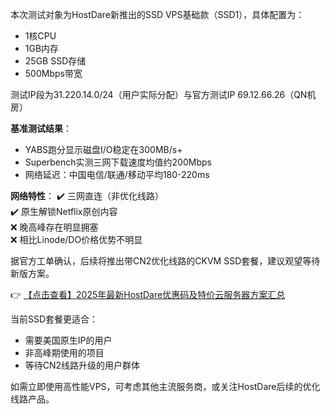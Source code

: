 
本次测试对象为HostDare新推出的SSD VPS基础款（SSD1），具体配置为：
- 1核CPU
- 1GB内存
- 25GB SSD存储
- 500Mbps带宽

测试IP段为31.220.14.0/24（用户实际分配）与官方测试IP 69.12.66.26（QN机房）

**基准测试结果**：
- YABS跑分显示磁盘I/O稳定在300MB/s+
- Superbench实测三网下载速度均值约200Mbps
- 网络延迟：中国电信/联通/移动平均180-220ms

**网络特性**：
✔️ 三网直连（非优化线路）  
✔️ 原生解锁Netflix原创内容  
❌ 晚高峰存在明显拥塞  
❌ 相比Linode/DO价格优势不明显

据官方工单确认，后续将推出带CN2优化线路的CKVM SSD套餐，建议观望等待新版方案。

👉 [【点击查看】2025年最新HostDare优惠码及特价云服务器方案汇总](https://bit.ly/hostdare)

当前SSD套餐更适合：
- 需要美国原生IP的用户
- 非高峰期使用的项目
- 等待CN2线路升级的用户群体

如需立即使用高性能VPS，可考虑其他主流服务商，或关注HostDare后续的优化线路产品。
